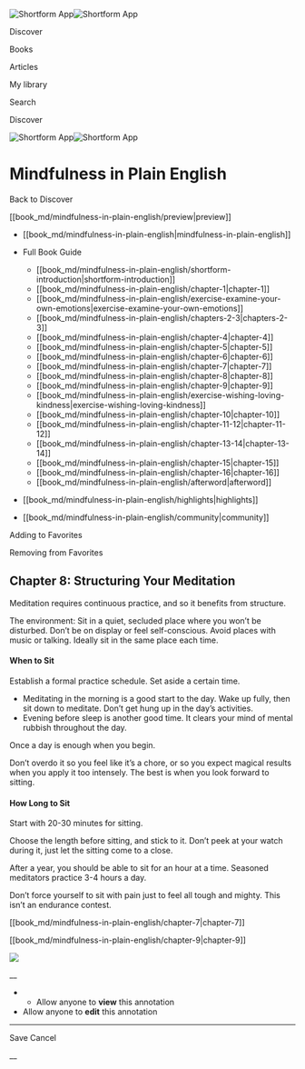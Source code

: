 ![Shortform App](/img/logo.36a2399e.svg)![Shortform App](/img/logo-dark.70c1b072.svg)

Discover

Books

Articles

My library

Search

Discover

![Shortform App](/img/logo.36a2399e.svg)![Shortform App](/img/logo-dark.70c1b072.svg)

# Mindfulness in Plain English

Back to Discover

[[book_md/mindfulness-in-plain-english/preview|preview]]

  * [[book_md/mindfulness-in-plain-english|mindfulness-in-plain-english]]
  * Full Book Guide

    * [[book_md/mindfulness-in-plain-english/shortform-introduction|shortform-introduction]]
    * [[book_md/mindfulness-in-plain-english/chapter-1|chapter-1]]
    * [[book_md/mindfulness-in-plain-english/exercise-examine-your-own-emotions|exercise-examine-your-own-emotions]]
    * [[book_md/mindfulness-in-plain-english/chapters-2-3|chapters-2-3]]
    * [[book_md/mindfulness-in-plain-english/chapter-4|chapter-4]]
    * [[book_md/mindfulness-in-plain-english/chapter-5|chapter-5]]
    * [[book_md/mindfulness-in-plain-english/chapter-6|chapter-6]]
    * [[book_md/mindfulness-in-plain-english/chapter-7|chapter-7]]
    * [[book_md/mindfulness-in-plain-english/chapter-8|chapter-8]]
    * [[book_md/mindfulness-in-plain-english/chapter-9|chapter-9]]
    * [[book_md/mindfulness-in-plain-english/exercise-wishing-loving-kindness|exercise-wishing-loving-kindness]]
    * [[book_md/mindfulness-in-plain-english/chapter-10|chapter-10]]
    * [[book_md/mindfulness-in-plain-english/chapter-11-12|chapter-11-12]]
    * [[book_md/mindfulness-in-plain-english/chapter-13-14|chapter-13-14]]
    * [[book_md/mindfulness-in-plain-english/chapter-15|chapter-15]]
    * [[book_md/mindfulness-in-plain-english/chapter-16|chapter-16]]
    * [[book_md/mindfulness-in-plain-english/afterword|afterword]]
  * [[book_md/mindfulness-in-plain-english/highlights|highlights]]
  * [[book_md/mindfulness-in-plain-english/community|community]]



Adding to Favorites 

Removing from Favorites 

## Chapter 8: Structuring Your Meditation

Meditation requires continuous practice, and so it benefits from structure.

The environment: Sit in a quiet, secluded place where you won’t be disturbed. Don’t be on display or feel self-conscious. Avoid places with music or talking. Ideally sit in the same place each time.

#### When to Sit

Establish a formal practice schedule. Set aside a certain time.

  * Meditating in the morning is a good start to the day. Wake up fully, then sit down to meditate. Don’t get hung up in the day’s activities.
  * Evening before sleep is another good time. It clears your mind of mental rubbish throughout the day.



Once a day is enough when you begin.

Don’t overdo it so you feel like it’s a chore, or so you expect magical results when you apply it too intensely. The best is when you look forward to sitting.

#### How Long to Sit

Start with 20-30 minutes for sitting.

Choose the length before sitting, and stick to it. Don’t peek at your watch during it, just let the sitting come to a close.

After a year, you should be able to sit for an hour at a time. Seasoned meditators practice 3-4 hours a day.

Don’t force yourself to sit with pain just to feel all tough and mighty. This isn’t an endurance contest.

[[book_md/mindfulness-in-plain-english/chapter-7|chapter-7]]

[[book_md/mindfulness-in-plain-english/chapter-9|chapter-9]]

![](https://bat.bing.com/action/0?ti=56018282&Ver=2&mid=c9b6ea05-0402-4ac3-b7c7-4ae322299483&sid=f30c5e70639211ee87d33f0876d93783&vid=f30c9700639211eeb3a75d830392c94f&vids=0&msclkid=N&pi=0&lg=en-US&sw=800&sh=600&sc=24&nwd=1&tl=Shortform%20%7C%20Book&p=https%3A%2F%2Fwww.shortform.com%2Fapp%2Fbook%2Fmindfulness-in-plain-english%2Fchapter-8&r=&lt=324&evt=pageLoad&sv=1&rn=999298)

__

  *   * Allow anyone to **view** this annotation
  * Allow anyone to **edit** this annotation



* * *

Save Cancel

__



